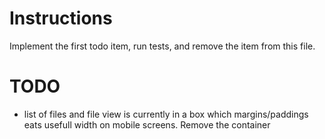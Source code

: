 # Instructions

Implement the first todo item, run tests, and remove the item from this file.

# TODO

- list of files and file view is currently in a box which margins/paddings eats usefull width on mobile screens. Remove the container
